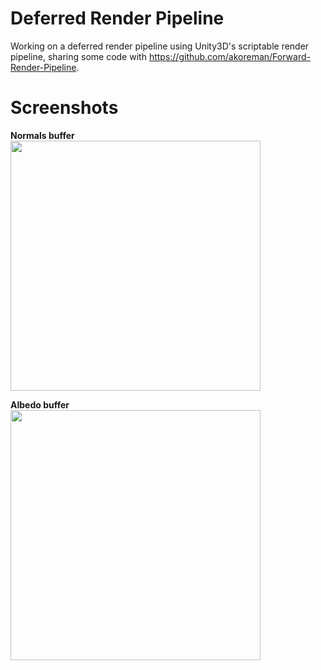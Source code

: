 # Deferred Render Pipeline

Working on a deferred render pipeline using Unity3D's scriptable render pipeline, sharing some code with https://github.com/akoreman/Forward-Render-Pipeline.

# Screenshots

**Normals buffer**  
<img src="https://raw.github.com/akoreman/Deferred-Render-Pipeline/main/images/GBufferNormals.png" width="400"> 

**Albedo buffer**  
<img src="https://raw.github.com/akoreman/Deferred-Render-Pipeline/main/images/GBufferAlbedo.png" width="400"> 
